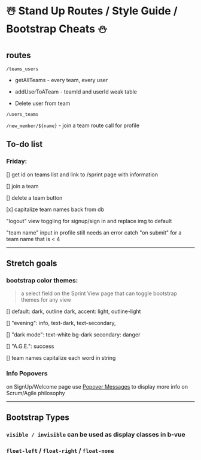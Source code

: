 # ☃️ Stand Up Routes / Style Guide / Bootstrap Cheats ⛄️

## routes

  `/teams_users`

   * getAllTeams - every team, every user

   * addUserToATeam - teamId and userId weak table

   * Delete user from team

   `/users_teams`

   `/new_member/${name}` - join a team route call for profile


## To-do list

### Friday:

[] get id on teams list and link to /sprint page with information

[] join a team 

[] delete a team button

[x] capitalize team names back from db


"logout" view toggling for signup/sign in and replace img to default 

"team name" input in profile still needs an error catch "on submit" for a team name that is < 4

---
## Stretch goals

### bootstrap color themes:

> a select field on the Sprint View page that can toggle bootstrap themes for any view

[] default: dark, outline dark, accent: light, outline-light

[] "evening": info, text-dark, text-secondary,

[] "dark mode": text-white bg-dark secondary: danger

[] "A.G.E.": success

[] team names capitalize each word in string

### Info Popovers

on SignUp/Welcome page use [Popover Messages](https://bootstrap-vue.js.org/docs/components/popover) to display more info on Scrum/Agile philosophy

---

## Bootstrap Types

### `visible / invisible` can be used as display classes in b-vue

### `float-left` / `float-right` / `float-none` 



